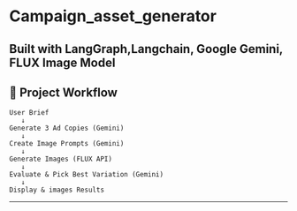 # Campaign_asset_generator

Built with **LangGraph**,**Langchain**, **Google Gemini**, **FLUX Image Model**
------------------------------------------------------------------------

## 🧬 Project Workflow

    User Brief
       ↓
    Generate 3 Ad Copies (Gemini)
       ↓
    Create Image Prompts (Gemini)
       ↓
    Generate Images (FLUX API)
       ↓
    Evaluate & Pick Best Variation (Gemini)
       ↓
    Display & images Results

------------------------------------------------------------------------


